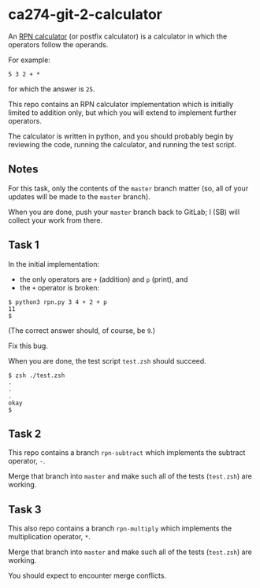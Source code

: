 # ca274-git-2-calculator

An [RPN calculator](https://en.wikipedia.org/wiki/Reverse_Polish_notation)
(or postfix calculator)
is a calculator in which the operators follow the operands.

For example:

```
5 3 2 + *
```

for which the answer is `25`.

This repo contains an RPN calculator implementation which is initially limited to addition only, but which you
will extend to implement further operators.

The calculator is written in python, and you should probably begin by reviewing the code, running the
calculator, and running the test script.

## Notes

For this task, only the contents of the `master` branch matter (so, all of your updates will be made
to the `master` branch).

When you are done, push your `master` branch back to GitLab; I (SB) will collect your work from there.

## Task 1

In the initial implementation:

- the only operators are `+` (addition) and `p` (print), and
- the `+` operator is broken:

```console
$ python3 rpn.py 3 4 + 2 + p
11
$
```

(The correct answer should, of course, be `9`.)

Fix this bug.

When you are done, the test script `test.zsh` should succeed.

```console
$ zsh ./test.zsh
.
.
.
okay
$
```

## Task 2

This repo contains a branch `rpn-subtract` which implements the subtract operator, `-`.

Merge that branch into `master` and make such all of the tests (`test.zsh`) are working.

## Task 3

This also repo contains a branch `rpn-multiply` which implements the multiplication operator, `*`.

Merge that branch into `master` and make such all of the tests (`test.zsh`) are working.

You should expect to encounter merge conflicts.
